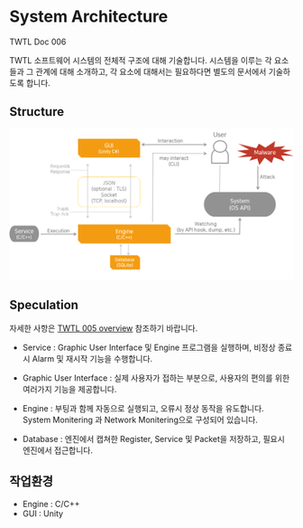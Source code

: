 # System Architecture

TWTL Doc 006

TWTL 소프트웨어 시스템의 전체적 구조에 대해 기술합니다. 시스템을 이루는 각 요소들과 그 관계에 대해 소개하고, 각 요소에 대해서는 필요하다면 별도의 문서에서 기술하도록 합니다.

## Structure

![System Structure](./System_Structure.png)

## Speculation
자세한 사항은 [TWTL 005 overview](/005-overview) 참조하기 바랍니다.
 
- Service : Graphic User Interface 및 Engine 프로그램을 실행하며, 비정상 종료시 Alarm 및 재시작 기능을 수행합니다.

- Graphic User Interface : 실제 사용자가 접하는 부분으로, 사용자의 편의를 위한 여러가지 기능을 제공합니다.

- Engine : 부팅과 함께 자동으로 실행되고, 오류시 정상 동작을 유도합니다. System Monitering 과 Network Monitering으로 구성되어 있습니다. 

- Database : 엔진에서 캡쳐한 Register, Service 및 Packet을 저장하고, 필요시 엔진에서 접근합니다.

## 작업환경

* Engine : C/C++
* GUI : Unity
